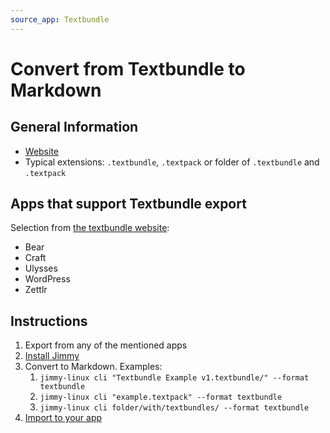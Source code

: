 ```yaml
---
source_app: Textbundle
---
```


# Convert from Textbundle to Markdown

## General Information

- [Website](http://textbundle.org/)
- Typical extensions: `.textbundle`, `.textpack` or folder of `.textbundle` and `.textpack`

## Apps that support Textbundle export

Selection from [the textbundle website](http://textbundle.org/#supporting-apps):

- Bear
- Craft
- Ulysses
- WordPress
- Zettlr

## Instructions

1. Export from any of the mentioned apps
2. [Install Jimmy](../index.md#installation)
3. Convert to Markdown. Examples:
    1. `jimmy-linux cli "Textbundle Example v1.textbundle/" --format textbundle`
    2. `jimmy-linux cli "example.textpack" --format textbundle`
    3. `jimmy-linux cli folder/with/textbundles/ --format textbundle`
4. [Import to your app](../import_instructions.md)
